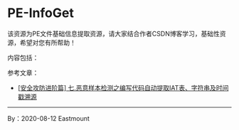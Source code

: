 # PE-InfoGet
该资源为PE文件基础信息提取资源，请大家结合作者CSDN博客学习，基础性资源，希望对您有所帮助！

内容包括：


参考文章：
- [[安全攻防进阶篇] 七.恶意样本检测之编写代码自动提取IAT表、字符串及时间戳溯源](https://blog.csdn.net/Eastmount/article/details/107948592)


---

By：2020-08-12 Eastmount
